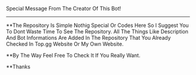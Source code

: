 Special Message From The Creator Of This Bot!
_____________________________________________

**The Repository Is Simple Nothig Special Or Codes Here So I Suggest You To Dont Waste Time To See The Repository. All The Things Like Description And Bot Informations Are Added In The Repository That You Already Checked In Top.gg Website Or My Own Website.

**By The Way Feel Free To Check It If You Really Want.

**Thanks
